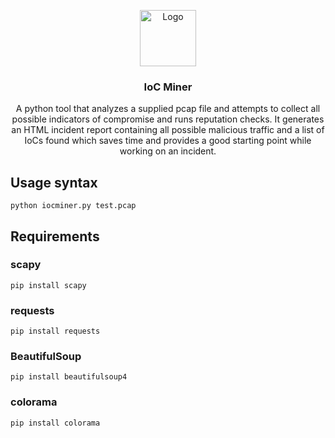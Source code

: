 <p align="center">
    <img src="https://cdn.icon-icons.com/icons2/1965/PNG/512/tool10_122839.png" alt="Logo" width=90 height=90>
  </a>

  <h3 align="center">IoC Miner</h3>

  <p align="center">
    A python tool that analyzes a supplied pcap file and attempts to collect all possible indicators of compromise and runs reputation checks. It generates an HTML incident report containing all possible malicious traffic and a list of IoCs found which saves time and provides a good starting point while working on an incident.
    <br>

## Usage syntax

```text
python iocminer.py test.pcap
```
## Requirements
  
### scapy
  ```text
pip install scapy
```
### requests
  ```text
pip install requests
```
### BeautifulSoup
  ```text
pip install beautifulsoup4
```
### colorama
  ```text
pip install colorama
```
